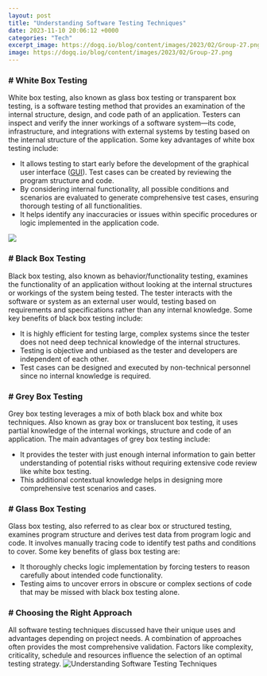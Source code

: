 ```yaml
---
layout: post
title: "Understanding Software Testing Techniques"
date: 2023-11-10 20:06:12 +0000
categories: "Tech"
excerpt_image: https://dogq.io/blog/content/images/2023/02/Group-27.png
image: https://dogq.io/blog/content/images/2023/02/Group-27.png
---
```


### # White Box Testing
White box testing, also known as glass box testing or transparent box testing, is a software testing method that provides an examination of the internal structure, design, and code path of an application. Testers can inspect and verify the inner workings of a software system—its code, infrastructure, and integrations with external systems by testing based on the internal structure of the application. 
Some key advantages of white box testing include:
- It allows testing to start early before the development of the graphical user interface ([GUI](https://store.fi.io.vn/toy-poodle-dog-lover-heart-shape-toy-poodle-valentines-day)). Test cases can be created by reviewing the program structure and code.
- By considering internal functionality, all possible conditions and scenarios are evaluated to generate comprehensive test cases, ensuring thorough testing of all functionalities.  
- It helps identify any inaccuracies or issues within specific procedures or logic implemented in the application code.

![](https://www.interviewbit.com/blog/wp-content/uploads/2022/06/Types-of-Software-Testing-1024x842.png)
### # Black Box Testing
Black box testing, also known as behavior/functionality testing, examines the functionality of an application without looking at the internal structures or workings of the system being tested. The tester interacts with the software or system as an external user would, testing based on requirements and specifications rather than any internal knowledge. 
Some key benefits of black box testing include:
- It is highly efficient for testing large, complex systems since the tester does not need deep technical knowledge of the internal structures.
- Testing is objective and unbiased as the tester and developers are independent of each other.  
- Test cases can be designed and executed by non-technical personnel since no internal knowledge is required.
### # Grey Box Testing
Grey box testing leverages a mix of both black box and white box techniques. Also known as gray box or translucent box testing, it uses partial knowledge of the internal workings, structure and code of an application. 
The main advantages of grey box testing include:
- It provides the tester with just enough internal information to gain better understanding of potential risks without requiring extensive code review like white box testing.
- This additional contextual knowledge helps in designing more comprehensive test scenarios and cases.
### # Glass Box Testing 
Glass box testing, also referred to as clear box or structured testing, examines program structure and derives test data from program logic and code. It involves manually tracing code to identify test paths and conditions to cover.
Some key benefits of glass box testing are:
- It thoroughly checks logic implementation by forcing testers to reason carefully about intended code functionality.
- Testing aims to uncover errors in obscure or complex sections of code that may be missed with black box testing alone.
### # Choosing the Right Approach
All software testing techniques discussed have their unique uses and advantages depending on project needs. A combination of approaches often provides the most comprehensive validation. Factors like complexity, criticality, schedule and resources influence the selection of an optimal testing strategy.
![Understanding Software Testing Techniques](https://dogq.io/blog/content/images/2023/02/Group-27.png)